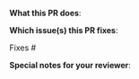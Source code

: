 <!--  Thanks for sending a pull request!  Here are some tips for you:
1. Please read our contributor guidelines: https://docs.onepanel.ai/docs/getting-started/contributing
2. Please prefix the title of this PR based on https://www.conventionalcommits.org/: "feat", "fix", "docs" or "chore"
3. If this PR is a feature/enhancement, then please create an issue for it first.
-->

**What this PR does**:

**Which issue(s) this PR fixes**:
<!--
*Automatically closes linked issue when PR is merged.
Usage: `Fixes #<issue number>`, or `Fixes (paste link of issue)`.
-->
Fixes #

**Special notes for your reviewer**:
